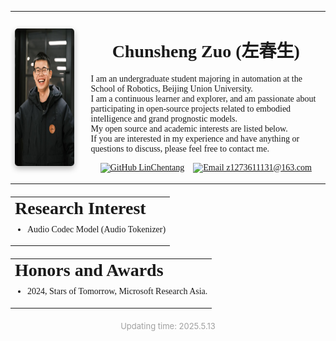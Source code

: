 <table style="border-style: none !important; border-collapse: collapse !important; width: 100%;">
  <tr>
    <td valign="middle" style="padding-right: 20px; border-style: none !important;">
      <a href="./">
        <img src="../images/ChunshengZuo休闲.jpg" alt="Chunsheng Zuo Profile Photo" width="320px" height="220px" style="box-shadow: 0px 4px 10px rgba(0, 0, 0, 0.3); border-radius: 5px; display: block;" />
      </a>
    </td>
    <td align="left" valign="middle" style="font-family:JetBrains Mono; font-size: 14px; border-style: none !important; border-top-style: none !important; border-top-width: 0px !important;">
      <h1 style="text-align: center; font-family:JetBrains Mono; border-bottom-style: none !important;">Chunsheng Zuo (左春生)</h1>
      <p style="margin-top: 10px; margin-bottom: 10px;">
        I am an undergraduate student majoring in automation at the School of Robotics, Beijing Union University.<br>
        I am a continuous learner and explorer, and am passionate about participating in open-source projects related to embodied intelligence and grand prognostic models.<br>
        My open source and academic interests are listed below.<br>
        If you are interested in my experience and have anything or questions to discuss, please feel free to contact me.
      </p>
      <p style="text-align: center;">
        <a href="https://github.com/LinChentang" target="_blank" rel="noopener noreferrer"><img src="https://img.shields.io/badge/GitHub-LinChentang-blue" alt="GitHub LinChentang" style="border:none !important;"></a>&nbsp; &nbsp;
        <a href="mailto:z1273611131@163.com"><img src="https://img.shields.io/badge/Email-z1273611131@163.com-red" alt="Email z1273611131@163.com" style="border:none !important;"></a>
      </p>
    </td>
  </tr>
</table>
<table style="border-style: none !important; border-collapse: collapse !important; width: 100%; margin-top: 20px;">
  <tr>
    <td align="left" valign="top" style="font-family:JetBrains Mono; font-size: 14px; border-style: none !important; border-top-style: none !important; border-top-width: 0px !important;">
      <h1 style="margin-top: 0; margin-bottom: 10px; font-family:JetBrains Mono; border-style: none !important;">Research Interest</h1>
      <ul style="list-style-type: disc; margin-left: 20px; padding-left: 0; margin-top:0;">
        <li>Audio Codec Model (Audio Tokenizer)</li>
      </ul>
   </td>
  </tr>
</table>
<table style="border-style: none !important; border-collapse: collapse !important; width: 100%; margin-top: 20px;">
  <tr>
    <td align="left" valign="top" style="font-family:JetBrains Mono; font-size: 14px; border-style: none !important; border-top-style: none !important; border-top-width: 0px !important;">
      <h1 style="margin-top: 0; margin-bottom: 10px; font-family:JetBrains Mono; border-style: none !important;">Honors and Awards</h1>
      <ul style="list-style-type: disc; margin-left: 20px; padding-left: 0; margin-top:0;">
        <li>2024, Stars of Tomorrow, Microsoft Research Asia.</li>
      </ul>
    </td>
  </tr>
</table>
<p style="text-align:center; font-size:small; color:#A0A0A0; margin-top: 20px;">
  Updating time: 2025.5.13
</p>